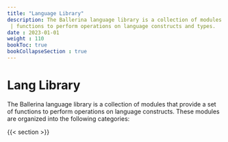 ```yaml
---
title: "Language Library"
description: The Ballerina language library is a collection of modules that provide a set of
 | functions to perform operations on language constructs and types.
date : 2023-01-01
weight : 110
bookToc: true
bookCollapseSection : true
---
```


# Lang Library

The Ballerina language library is a collection of modules that provide a set of functions to perform
operations on language constructs. These modules are organized into the following categories:

{{< section >}}

